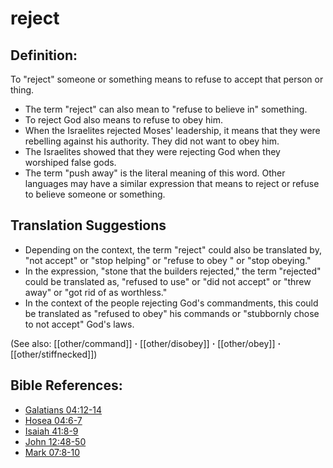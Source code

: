 # reject #

## Definition: ##

To "reject" someone or something means to refuse to accept that person or thing.

* The term "reject" can also mean to "refuse to believe in" something.
* To reject God also means to refuse to obey him.
* When the Israelites rejected Moses' leadership, it means that they were rebelling against his authority. They did not want to obey him.
* The Israelites showed that they were rejecting God when they worshiped false gods.
* The term "push away" is the literal meaning of this word. Other languages may have a similar expression that means to reject or refuse to believe someone or something.

## Translation Suggestions ##

* Depending on the context, the term "reject" could also be translated by, "not accept" or "stop helping" or "refuse to obey " or "stop obeying."
* In the expression, "stone that the builders rejected," the term "rejected" could be translated as, "refused to use" or "did not accept" or "threw away" or "got rid of as worthless."
* In the context of the people rejecting God's commandments, this could be translated as "refused to obey" his commands or "stubbornly chose to not accept" God's laws.

(See also: [[other/command]] **·** [[other/disobey]] **·** [[other/obey]] **·** [[other/stiffnecked]])

## Bible References: ##

* [Galatians 04:12-14](en/tn/gal/help/04/12)
* [Hosea 04:6-7](en/tn/hos/help/04/06)
* [Isaiah 41:8-9](en/tn/isa/help/41/08)
* [John 12:48-50](en/tn/jhn/help/12/48)
* [Mark 07:8-10](en/tn/mrk/help/07/08)
